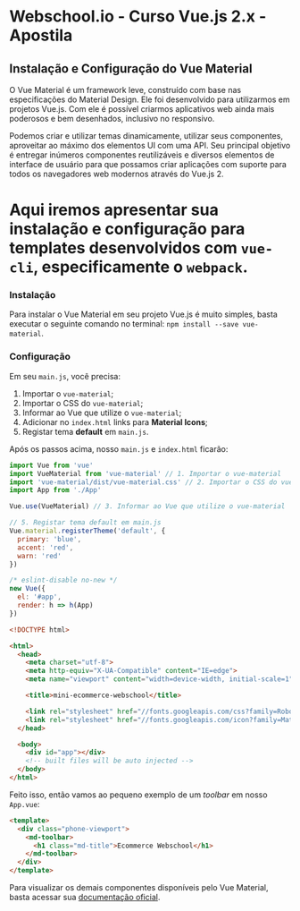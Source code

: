 # Webschool.io - Curso Vue.js 2.x - Apostila


## Instalação e Configuração do Vue Material

O Vue Material é um framework leve, construído com base nas especificações do Material Design. Ele foi desenvolvido para utilizarmos em projetos Vue.js. Com ele é possível criarmos aplicativos web ainda mais poderosos e bem desenhados, inclusivo no responsivo.  

Podemos criar e utilizar temas dinamicamente, utilizar seus componentes, aproveitar ao máximo dos elementos UI com uma API. Seu principal objetivo é entregar inúmeros componentes reutilizáveis e diversos elementos de interface de usuário para que possamos criar aplicações com suporte para todos os navegadores web modernos através do Vue.js 2.


# Aqui iremos apresentar sua instalação e configuração para templates desenvolvidos com `vue-cli`, especificamente o `webpack`.


### Instalação

Para instalar o Vue Material em seu projeto Vue.js é muito simples, basta executar o seguinte comando no terminal: `npm install --save vue-material`.


### Configuração

Em seu `main.js`, você precisa:  

1. Importar o `vue-material`;  
2. Importar o CSS do `vue-material`;  
3. Informar ao Vue que utilize o `vue-material`;  
4. Adicionar no `index.html` links para **Material Icons**;  
5. Registar tema **default** em `main.js`.


Após os passos acima, nosso `main.js` e `index.html` ficarão:  

```js  
import Vue from 'vue'
import VueMaterial from 'vue-material' // 1. Importar o vue-material
import 'vue-material/dist/vue-material.css' // 2. Importar o CSS do vue-material
import App from './App'

Vue.use(VueMaterial) // 3. Informar ao Vue que utilize o vue-material

// 5. Registar tema default em main.js
Vue.material.registerTheme('default', {
  primary: 'blue',
  accent: 'red',
  warn: 'red'
})

/* eslint-disable no-new */
new Vue({
  el: '#app',
  render: h => h(App)
})
```

```html  
<!DOCTYPE html>

<html>
  <head>
    <meta charset="utf-8">
    <meta http-equiv="X-UA-Compatible" content="IE=edge">
    <meta name="viewport" content="width=device-width, initial-scale=1">

    <title>mini-ecommerce-webschool</title>

    <link rel="stylesheet" href="//fonts.googleapis.com/css?family=Roboto:300,400,500,700,400italic">
    <link rel="stylesheet" href="//fonts.googleapis.com/icon?family=Material+Icons"> <!-- 4. Adicionar no index.html links para Material Icons -->
  </head>

  <body>
    <div id="app"></div>
    <!-- built files will be auto injected -->
  </body>
</html>
```


Feito isso, então vamos ao pequeno exemplo de um *toolbar* em nosso `App.vue`:  

```html  
<template>
  <div class="phone-viewport">
    <md-toolbar>
      <h1 class="md-title">Ecommerce Webschool</h1>
    </md-toolbar>
  </div>
</template>
```


Para visualizar os demais componentes disponíveis pelo Vue Material, basta acessar sua [documentação oficial](https://vuematerial.github.io/#/).
